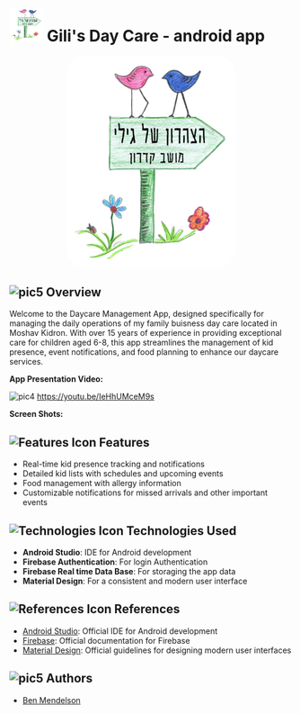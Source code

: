 <h1><img src="https://github.com/mendelson44/Gili-s-Day-Care/blob/main/app/src/main/res/drawable/daycare_logo.png?raw=true" alt=pic5 width="60" height="60"> Gili's Day Care - android app </h1>


<p align= center>
  <img src="https://github.com/mendelson44/Gili-s-Day-Care/blob/main/app/src/main/res/drawable/daycare_logo.png?raw=true" alt="icon" width="300" style="border-radius: 30px;">
</p>

<h2><img src="https://github.com/YosiBs/Gotcha-App/assets/105666011/558f0957-6604-47a4-a202-66a02a2835e7" alt=pic5 width="40" height="40"> Overview</h2>
<p>   Welcome to the Daycare Management App, designed specifically for managing the daily operations of my family buisness day care located in Moshav Kidron. With over 15 years of experience in providing exceptional care for children aged 6-8, this app streamlines the management of kid presence, event notifications, and food planning to enhance our daycare services.</p>

<p><strong>App Presentation Video:</strong></p>

<img src="https://github.com/YosiBs/Pokemon-Escape-Mobile-Game/assets/105666011/6d846434-ee90-420d-83a4-f6d86066bb71" alt="pic4" width="40" height="40"> https://youtu.be/IeHhUMceM9s

<p><strong>Screen Shots:</strong></p>

<h2><img src="https://github.com/YosiBs/Pokemon-Escape-Mobile-Game/assets/105666011/008a508e-5484-46ba-be36-ac359d603f01" alt="Features Icon" width="40" height="40"> Features</h2>
<ul>
    <li>Real-time kid presence tracking and notifications</li>
    <li>Detailed kid lists with schedules and upcoming events</li>
    <li>Food management with allergy information</li>
    <li>Customizable notifications for missed arrivals and other important events</li>
</ul>
<h2><img src="https://github.com/YosiBs/Gotcha-App/assets/105666011/f09bd9dd-b5e2-4076-a617-fd71fe7deceb" alt="Technologies Icon" width="40" height="40"> Technologies Used</h2>
<ul>
    <li><strong>Android Studio</strong>: IDE for Android development</li>
    <li><strong>Firebase Authentication</strong>: For login Authentication</li>
    <li><strong>Firebase Real time Data Base</strong>: For storaging the app data </li>
    <li><strong>Material Design</strong>: For a consistent and modern user interface</li>
</ul>
<h2><img src="https://github.com/YosiBs/Gotcha-App/assets/105666011/65ede3d1-631b-4d43-801a-3c17777938fb" alt="References Icon" width="40" height="40"> References</h2>
<ul>
    <li><a href="https://developer.android.com/studio">Android Studio</a>: Official IDE for Android development</li>
    <li><a href="https://firebase.google.com/docs/cloud-messaging">Firebase</a>: Official documentation for Firebase </li>
    <li><a href="https://developer.android.com/guide/topics/ui/look-and-feel/material-design">Material Design</a>: Official guidelines for designing modern user interfaces</li>
</ul>

<h2><img src="https://github.com/YosiBs/Gotcha-App/assets/105666011/9f5d6637-b1e1-4037-8f60-64388e5ab109" alt=pic5 width="40" height="40"> Authors</h2>
<ul>
    <li><a href="https://github.com/mendelson44">Ben Mendelson</a></li>
</ul>


